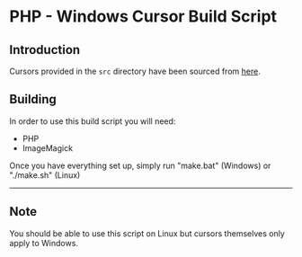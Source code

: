 
# PHP - Windows Cursor Build Script

## Introduction

Cursors provided in the `src` directory have been sourced from [here](https://github.com/mdomlop/retrosmart-x11-cursors).

## Building

In order to use this build script you will need:
  - PHP
  - ImageMagick

Once you have everything set up, simply run "make.bat" (Windows) or "./make.sh" (Linux)

---

## Note

You should be able to use this script on Linux but cursors themselves only
apply to Windows.
